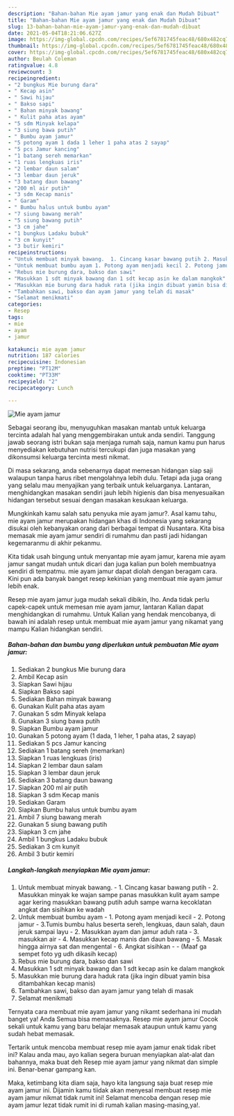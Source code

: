 ```yaml
---
description: "Bahan-bahan Mie ayam jamur yang enak dan Mudah Dibuat"
title: "Bahan-bahan Mie ayam jamur yang enak dan Mudah Dibuat"
slug: 13-bahan-bahan-mie-ayam-jamur-yang-enak-dan-mudah-dibuat
date: 2021-05-04T18:21:06.627Z
image: https://img-global.cpcdn.com/recipes/5ef6781745feac48/680x482cq70/mie-ayam-jamur-foto-resep-utama.jpg
thumbnail: https://img-global.cpcdn.com/recipes/5ef6781745feac48/680x482cq70/mie-ayam-jamur-foto-resep-utama.jpg
cover: https://img-global.cpcdn.com/recipes/5ef6781745feac48/680x482cq70/mie-ayam-jamur-foto-resep-utama.jpg
author: Beulah Coleman
ratingvalue: 4.8
reviewcount: 3
recipeingredient:
- "2 bungkus Mie burung dara"
- " Kecap asin"
- " Sawi hijau"
- " Bakso sapi"
- " Bahan minyak bawang"
- " Kulit paha atas ayam"
- "5 sdm Minyak kelapa"
- "3 siung bawa putih"
- " Bumbu ayam jamur"
- "5 potong ayam 1 dada 1 leher 1 paha atas 2 sayap"
- "5 pcs Jamur kancing"
- "1 batang sereh memarkan"
- "1 ruas lengkuas iris"
- "2 lembar daun salam"
- "3 lembar daun jeruk"
- "3 batang daun bawang"
- "200 ml air putih"
- "3 sdm Kecap manis"
- " Garam"
- " Bumbu halus untuk bumbu ayam"
- "7 siung bawang merah"
- "5 siung bawang putih"
- "3 cm jahe"
- "1 bungkus Ladaku bubuk"
- "3 cm kunyit"
- "3 butir kemiri"
recipeinstructions:
- "Untuk membuat minyak bawang.  1. Cincang kasar bawang putih 2. Masukkan minyak ke wajan sampe panas masukkan kulit ayam sampe agar kering masukkan bawang putih aduh sampe warna kecoklatan angkat dan sisihkan ke wadah"
- "Untuk membuat bumbu ayam 1. Potong ayam menjadi kecil 2. Potong jamur 3.Tumis bumbu halus beserta sereh, lengkuas, daun salah, daun jeruk sampai layu 2. Masukkan ayam dan jamur aduh rata 3. masukkan air 4. Masukkan kecap manis dan daun bawang 5. Masak hingga airnya sat dan mengental 6. Angkat sisihkan  (Maaf ga sempet foto yg udh dikasih kecap)"
- "Rebus mie burung dara, bakso dan sawi"
- "Masukkan 1 sdt minyak bawang dan 1 sdt kecap asin ke dalam mangkok"
- "Masukkan mie burung dara haduk rata (jika ingin dibuat yamin bisa ditambahkan kecap manis)"
- "Tambahkan sawi, bakso dan ayam jamur yang telah di masak"
- "Selamat menikmati"
categories:
- Resep
tags:
- mie
- ayam
- jamur

katakunci: mie ayam jamur 
nutrition: 187 calories
recipecuisine: Indonesian
preptime: "PT12M"
cooktime: "PT33M"
recipeyield: "2"
recipecategory: Lunch

---
```



![Mie ayam jamur](https://img-global.cpcdn.com/recipes/5ef6781745feac48/680x482cq70/mie-ayam-jamur-foto-resep-utama.jpg)

Sebagai seorang ibu, menyuguhkan masakan mantab untuk keluarga tercinta adalah hal yang menggembirakan untuk anda sendiri. Tanggung jawab seorang istri bukan saja menjaga rumah saja, namun kamu pun harus menyediakan kebutuhan nutrisi tercukupi dan juga masakan yang dikonsumsi keluarga tercinta mesti nikmat.

Di masa  sekarang, anda sebenarnya dapat memesan hidangan siap saji walaupun tanpa harus ribet mengolahnya lebih dulu. Tetapi ada juga orang yang selalu mau menyajikan yang terbaik untuk keluarganya. Lantaran, menghidangkan masakan sendiri jauh lebih higienis dan bisa menyesuaikan hidangan tersebut sesuai dengan masakan kesukaan keluarga. 



Mungkinkah kamu salah satu penyuka mie ayam jamur?. Asal kamu tahu, mie ayam jamur merupakan hidangan khas di Indonesia yang sekarang disukai oleh kebanyakan orang dari berbagai tempat di Nusantara. Kita bisa memasak mie ayam jamur sendiri di rumahmu dan pasti jadi hidangan kegemaranmu di akhir pekanmu.

Kita tidak usah bingung untuk menyantap mie ayam jamur, karena mie ayam jamur sangat mudah untuk dicari dan juga kalian pun boleh membuatnya sendiri di tempatmu. mie ayam jamur dapat diolah dengan beragam cara. Kini pun ada banyak banget resep kekinian yang membuat mie ayam jamur lebih enak.

Resep mie ayam jamur juga mudah sekali dibikin, lho. Anda tidak perlu capek-capek untuk memesan mie ayam jamur, lantaran Kalian dapat menghidangkan di rumahmu. Untuk Kalian yang hendak mencobanya, di bawah ini adalah resep untuk membuat mie ayam jamur yang nikamat yang mampu Kalian hidangkan sendiri.

<!--inarticleads1-->

##### Bahan-bahan dan bumbu yang diperlukan untuk pembuatan Mie ayam jamur:

1. Sediakan 2 bungkus Mie burung dara
1. Ambil  Kecap asin
1. Siapkan  Sawi hijau
1. Siapkan  Bakso sapi
1. Sediakan  Bahan minyak bawang
1. Gunakan  Kulit paha atas ayam
1. Gunakan 5 sdm Minyak kelapa
1. Gunakan 3 siung bawa putih
1. Siapkan  Bumbu ayam jamur
1. Gunakan 5 potong ayam (1 dada, 1 leher, 1 paha atas, 2 sayap)
1. Sediakan 5 pcs Jamur kancing
1. Sediakan 1 batang sereh (memarkan)
1. Siapkan 1 ruas lengkuas (iris)
1. Siapkan 2 lembar daun salam
1. Siapkan 3 lembar daun jeruk
1. Sediakan 3 batang daun bawang
1. Siapkan 200 ml air putih
1. Siapkan 3 sdm Kecap manis
1. Sediakan  Garam
1. Siapkan  Bumbu halus untuk bumbu ayam
1. Ambil 7 siung bawang merah
1. Gunakan 5 siung bawang putih
1. Siapkan 3 cm jahe
1. Ambil 1 bungkus Ladaku bubuk
1. Sediakan 3 cm kunyit
1. Ambil 3 butir kemiri




<!--inarticleads2-->

##### Langkah-langkah menyiapkan Mie ayam jamur:

1. Untuk membuat minyak bawang.  - 1. Cincang kasar bawang putih - 2. Masukkan minyak ke wajan sampe panas masukkan kulit ayam sampe agar kering masukkan bawang putih aduh sampe warna kecoklatan angkat dan sisihkan ke wadah
1. Untuk membuat bumbu ayam - 1. Potong ayam menjadi kecil - 2. Potong jamur - 3.Tumis bumbu halus beserta sereh, lengkuas, daun salah, daun jeruk sampai layu - 2. Masukkan ayam dan jamur aduh rata - 3. masukkan air - 4. Masukkan kecap manis dan daun bawang - 5. Masak hingga airnya sat dan mengental - 6. Angkat sisihkan -  - (Maaf ga sempet foto yg udh dikasih kecap)
1. Rebus mie burung dara, bakso dan sawi
1. Masukkan 1 sdt minyak bawang dan 1 sdt kecap asin ke dalam mangkok
1. Masukkan mie burung dara haduk rata (jika ingin dibuat yamin bisa ditambahkan kecap manis)
1. Tambahkan sawi, bakso dan ayam jamur yang telah di masak
1. Selamat menikmati




Ternyata cara membuat mie ayam jamur yang nikamt sederhana ini mudah banget ya! Anda Semua bisa memasaknya. Resep mie ayam jamur Cocok sekali untuk kamu yang baru belajar memasak ataupun untuk kamu yang sudah hebat memasak.

Tertarik untuk mencoba membuat resep mie ayam jamur enak tidak ribet ini? Kalau anda mau, ayo kalian segera buruan menyiapkan alat-alat dan bahannya, maka buat deh Resep mie ayam jamur yang nikmat dan simple ini. Benar-benar gampang kan. 

Maka, ketimbang kita diam saja, hayo kita langsung saja buat resep mie ayam jamur ini. Dijamin kamu tiidak akan menyesal membuat resep mie ayam jamur nikmat tidak rumit ini! Selamat mencoba dengan resep mie ayam jamur lezat tidak rumit ini di rumah kalian masing-masing,ya!.

